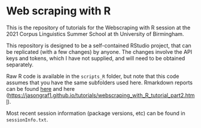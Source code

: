 # Web scraping with R

This is the repository of tutorials for the Webscraping with R session at the 2021 Corpus Linguistics Summer School at th University of Birmingham. 

This repository is designed to be a self-contained RStudio project, that can be replicated (with a few changes) by anyone. The changes involve the API keys and tokens, which I have not supplied, and will need to be obtained separately. 

Raw R code is available in the `scripts_R` folder, but note that this code assumes that you have the same subfolders used here. Rmarkdown reports can be found [here](https://jasongraf1.github.io/tutorials/webscraping_with_R_tutorial_part1.html) and here (https://jasongraf1.github.io/tutorials/webscraping_with_R_tutorial_part2.html). 

Most recent session information (package versions, etc) can be found in `sessionInfo.txt`.

